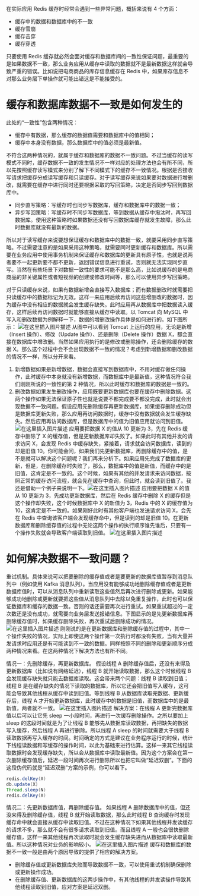 ﻿在实际应用 Redis 缓存时经常会遇到一些异常问题，概括来说有 4 个方面：

 - 缓存中的数据和数据库中的不一致
 - 缓存雪崩
 - 缓存击穿
 - 缓存穿透

只要使用 Redis 缓存就必然会面对缓存和数据库间的一致性保证问题，最重要的是如果数据不一致，那么业务应用从缓存中读取的数据就不是最新数据这样就会导致严重的错误。比如说把电商商品的库存信息缓存在 Redis 中，如果库存信息不对那么业务层下单操作就可能出错这是不能接受的。
# 缓存和数据库数据不一致是如何发生的
此处的“一致性”包含两种情况：

 - 缓存中有数据，那么缓存的数据值需要和数据库中的值相同；
 - 缓存中本身没有数据，那么数据库中的值必须是最新值。

不符合这两种情况的，就属于缓存和数据库的数据不一致问题。不过当缓存的读写模式不同时，缓存数据不一致的发生情况不一样对应的处理方法也会有所不同，所以先按照缓存读写模式来分别了解下不同模式下的缓存不一致情况。根据是否接收写请求把缓存分成读写缓存和只读缓存。对于读写缓存来说如果要对数据进行增删改，就需要在缓存中进行同时还要根据采取的写回策略，决定是否同步写回到数据库中。

 - 同步直写策略：写缓存时也同步写数据库，缓存和数据库中的数据一致；
 - 异步写回策略：写缓存时不同步写数据库，等到数据从缓存中淘汰时，再写回数据库。使用这种策略时如果数据还没有写回数据库缓存就发生故障，那么此时数据库就没有最新的数据。

所以对于读写缓存来说要想保证缓存和数据库中的数据一致，就要采用同步直写策略。不过需要注意的是如果采用这种策略，就需要同时更新缓存和数据库。所以需要在业务应用中使用事务机制来保证缓存和数据库的更新具有原子性，也就是说两者要不一起更新要不都不更新，返回错误信息进行重试，否则就无法实现同步直写。当然在有些场景下对数据一致性的要求可能不是那么高，比如说缓存的是电商商品的非关键属性或者短视频的创建或修改时间等，那么可以使用异步写回策略。

对于只读缓存来说，如果有数据新增会直接写入数据库；而有数据删改时就需要把只读缓存中的数据标记为无效。这样一来应用后续再访问这些增删改的数据时，因为缓存中没有相应的数据就会发生缓存缺失。此时应用再从数据库中把数据读入缓存，这样后续再访问数据时就能够直接从缓存中读取。以 Tomcat 向 MySQL 中写入和删改数据为例解释一下，数据的增删改操作具体是如何进行的。如下图所示：
![在这里插入图片描述](https://img-blog.csdnimg.cn/8bf5abae7ba6403594bcc492fc0f6b51.png)
从图中可以看到 Tomcat 上运行的应用，无论是新增（Insert 操作）、修改（Update 操作）、还是删除（Delete 操作）数据 X，都会直接在数据库中增改删。当然如果应用执行的是修改或删除操作，还会删除缓存的数据 X。那么这个过程中会不会出现数据不一致的情况？考虑到新增数据和删改数据的情况不一样，所以分开来看。
1. 新增数据如果是新增数据，数据会直接写到数据库中，不用对缓存做任何操作，此时缓存中本身就没有新增数据，而数据库中是最新值，这种情况符合我们刚刚所说的一致性的第 2 种情况，所以此时缓存和数据库的数据是一致的。
2. 删改数据如果发生删改操作，应用既要更新数据库也要在缓存中删除数据。这两个操作如果无法保证原子性也就是说要不都完成要不都没完成，此时就会出现数据不一致问题。假设应用先删除缓存再更新数据库，如果缓存删除成功但是数据库更新失败，那么应用再访问数据时，缓存中没有数据就会发生缓存缺失。然后应用再访问数据库，但是数据库中的值为旧值应用就访问到旧值。
![在这里插入图片描述](https://img-blog.csdnimg.cn/c4f3800f14f947a99213c5ab89024900.png)
应用要把数据 X 的值从 10 更新为 3，先在 Redis 缓存中删除了 X 的缓存值，但是更新数据库却失败了。如果此时有其他并发的请求访问 X，会发现 Redis 中缓存缺失，紧接着，请求就会访问数据库，读到的却是旧值 10。你可能会问，如果我们先更新数据库，再删除缓存中的值，是不是就可以解决这个问题呢？我们再来分析下。如果应用先完成了数据库的更新，但是，在删除缓存时失败了，那么，数据库中的值是新值，而缓存中的是旧值，这肯定是不一致的。这个时候，如果有其他的并发请求来访问数据，按照正常的缓存访问流程，就会先在缓存中查询，但此时，就会读到旧值了。我还是借助一个例子来说明一下。![在这里插入图片描述](https://img-blog.csdnimg.cn/50b1105969e34daab49a70166a9456a3.png)
应用要把数据 X 的值从 10 更新为 3，先成功更新数据库，然后在 Redis 缓存中删除 X 的缓存但是这个操作却失败，这个时候数据库中 X 的新值为 3，Redis 中的 X 的缓存值为 10，这肯定是不一致的。如果刚好此时有其他客户端也发送请求访问 X，会先在 Redis 中查询该客户端会发现缓存命中，但是读到的却是旧值 10。在更新数据库和删除缓存值的过程中无论这两个操作的执行顺序谁先谁后，只要有一个操作失败就会导致客户端读取到旧值。
![在这里插入图片描述](https://img-blog.csdnimg.cn/97ee1421ce20492182e4e05e038774e2.png)
# 如何解决数据不一致问题？
重试机制。具体来说可以把要删除的缓存值或者是要更新的数据库值暂存到消息队列中（例如使用 Kafka 消息队列）。当应用没有能够成功地删除缓存值或者是更新数据库值时，可以从消息队列中重新读取这些值然后再次进行删除或更新。如果能够成功地删除或更新就要把这些值从消息队列中去除以免重复操作，此时也可以保证数据库和缓存的数据一致。否则的话还需要再次进行重试。如果重试超过的一定次数还是没有成功，就需要向业务层发送报错信息。下图显示的是先更新数据库再删除缓存值时，如果缓存删除失败，再次重试后删除成功的情况。
![在这里插入图片描述](https://img-blog.csdnimg.cn/22bcfb7389de422988abb46c30514100.png)
刚刚说的是在更新数据库和删除缓存值的过程中，其中一个操作失败的情况，实际上即使这两个操作第一次执行时都没有失败，当有大量并发请求时应用还是有可能读到不一致的数据。同样按照不同的删除和更新顺序分成两种情况来看。在这两种情况下解决方法也有所不同。

情况一：先删除缓存，再更新数据库。
假设线程 A 删除缓存值后，还没有来得及更新数据库（比如说有网络延迟），线程 B 就开始读取数据，那么这个时候线程 B 会发现缓存缺失就只能去数据库读取。这会带来两个问题：线程 B 读取到旧值；线程 B 是在缓存缺失的情况下读取的数据库，所以它还会把旧值写入缓存，这可能会导致其他线程从缓存中读到旧值。等到线程 B 从数据库读取完数据、更新缓存后，线程 A 才开始更新数据库，此时缓存中的数据是旧值，而数据库中的是最新值，两者就不一致。
![在这里插入图片描述](https://img-blog.csdnimg.cn/f73bdfecd12644d88e1a89a75cb77807.png)
解决方案：在线程 A 更新完数据库值以后可以让它先 sleep 一小段时间，再进行一次缓存删除操作。之所以要加上 sleep 的这段时间就是为了让线程 B 能够先从数据库读取数据，再把缺失的数据写入缓存，然后线程 A 再进行删除。所以线程 A sleep 的时间就需要大于线程 B 读取数据再写入缓存的时间。时间确定的方式是建议在业务程序运行的时候，统计下线程读数据和写缓存的操作时间，以此为基础来进行估算。这样一来其它线程读取数据时会发现缓存缺失，所以会从数据库中读取最新值。因为这个方案会在第一次删除缓存值后，延迟一段时间再次进行删除所以也把它叫做“延迟双删”。下面的这段伪代码就是“延迟双删”方案的示例，你可以看下。
```java
redis.delKey(X)
db.update(X)
Thread.sleep(N)
redis.delKey(X)
```
情况二：先更新数据库值，再删除缓存值。
如果线程 A 删除数据库中的值，但还没来得及删除缓存值，线程 B 就开始读取数据，那么此时线程 B 查询缓存时发现缓存命中就会直接从缓存中读取旧值。不过在这种情况下如果其他线程并发读缓存的请求不多，那么就不会有很多请求读取到旧值。而且线程 A 一般也会很快删除缓存值，这样一来其他线程再次读取时就会发生缓存缺失进而从数据库中读取最新值。所以这种情况对业务的影响较小。
![在这里插入图片描述](https://img-blog.csdnimg.cn/e24debb4cf7445d78316a807619264c1.png)
缓存和数据库的数据不一致一般是由两个原因导致的提供了相应的解决方案。

 - 删除缓存值或更新数据库失败而导致数据不一致，可以使用重试机制确保删除或更新操作成功。
 - 在删除缓存值、更新数据库的这两步操作中，有其他线程的并发读操作导致其他线程读取到旧值，应对方案是延迟双删。
